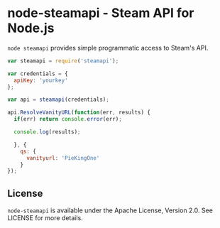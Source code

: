 node-steamapi - Steam API for Node.js
============

```node steamapi``` provides simple programmatic access to Steam's API.

```js
var steamapi = require('steamapi');

var credentials = {
  apiKey: 'yourkey'
};

var api = steamapi(credentials);

api.ResolveVanityURL(function(err, results) {
  if(err) return console.error(err);

  console.log(results);

  }, {
    qs: {
      vanityurl: 'PieKingOne'
    }
});
```

## License

```node-steamapi``` is available under the Apache License, Version 2.0. See LICENSE for more details.
